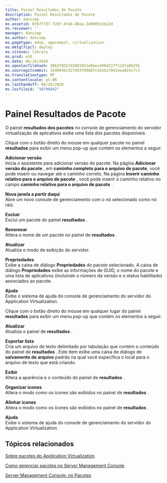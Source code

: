 ```yaml
---
title: Painel Resultados de Pacote
description: Painel Resultados de Pacote
author: dansimp
ms.assetid: 07b7f737-f26f-4feb-88aa-3d8009c5622d
ms.reviewer: ''
manager: dansimp
ms.author: dansimp
ms.pagetype: mdop, appcompat, virtualization
ms.mktglfcycl: deploy
ms.sitesec: library
ms.prod: w10
ms.date: 06/16/2016
ms.openlocfilehash: d8b2f0557d2683051e6bec490d227f1147a8b25b
ms.sourcegitcommit: 354664bc527d93f80687cd2eba70d1eea024c7c3
ms.translationtype: MT
ms.contentlocale: pt-BR
ms.lasthandoff: 06/26/2020
ms.locfileid: "10796842"
---
```

# Painel Resultados de Pacote


O painel **resultados dos pacotes** no console de gerenciamento do servidor virtualização de aplicativos exibe uma lista dos pacotes disponíveis.

Clique com o botão direito do mouse em qualquer pacote no painel **resultados** para exibir um menu pop-up que contém os elementos a seguir.

<a href="" id="add-version"></a>**Adicionar versão**  
Inicia o assistente para adicionar versão do pacote. Na página **Adicionar versão do pacote** , em **caminho completo para o arquivo de pacote**, você pode inserir ou navegar até o caminho correto. Na página **Inserir caminho relativo para o arquivo de pacote** , você pode inserir o caminho relativo no campo **caminho relativo para o arquivo de pacote** .

<a href="" id="new-window-from-here"></a>**Nova janela a partir daqui**  
Abre um novo console de gerenciamento com o nó selecionado como nó raiz.

<a href="" id="delete"></a>**Excluir**  
Exclui um pacote do painel **resultados** .

<a href="" id="rename"></a>**Renomear**  
Altera o nome de um pacote no painel de **resultados** .

<a href="" id="refresh"></a>**Atualizar**  
Atualiza o modo de exibição do servidor.

<a href="" id="properties"></a>**Propriedades**  
Exibe a caixa de diálogo **Propriedades** do pacote selecionado. A caixa de diálogo **Propriedades** exibe as informações de GUID, o nome do pacote e uma lista de aplicativos (incluindo o número da versão e o status habilitado) associados ao pacote.

<a href="" id="help"></a>**Ajuda**  
Exibe o sistema de ajuda do console de gerenciamento do servidor do Application Virtualization.

Clique com o botão direito do mouse em qualquer lugar do painel **resultados** para exibir um menu pop-up que contém os elementos a seguir.

<a href="" id="refresh"></a>**Atualizar**  
Atualiza o painel de **resultados** .

<a href="" id="export-list"></a>**Exportar lista**  
Cria um arquivo de texto delimitado por tabulação que contém o conteúdo do painel de **resultados** . Este item exibe uma caixa de diálogo de **salvamento de arquivo** padrão na qual você especifica o local para o arquivo de texto que está criando.

<a href="" id="view"></a>**Exibir**  
Altera a aparência e o conteúdo do painel de **resultados** .

<a href="" id="arrange-icons"></a>**Organizar ícones**  
Altera o modo como os ícones são exibidos no painel de **resultados** .

<a href="" id="line-up-icons"></a>**Alinhar ícones**  
Altera o modo como os ícones são exibidos no painel de **resultados** .

<a href="" id="help"></a>**Ajuda**  
Exibe o sistema de ajuda do console de gerenciamento do servidor do Application Virtualization.

## Tópicos relacionados


[Sobre pacotes do Application Virtualization](about-application-virtualization-packages.md)

[Como gerenciar pacotes no Server Management Console](how-to-manage-packages-in-the-server-management-console.md)

[Server Management Console: nó Pacotes](server-management-console-packages-node.md)

 

 





